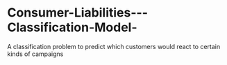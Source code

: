 # Consumer-Liabilities---Classification-Model-
A classification problem to predict which customers would react to certain kinds of campaigns
